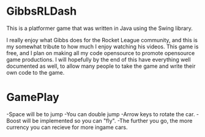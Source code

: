 # GibbsRLDash

This is a platformer game that was written in Java using the Swing library. 

I really enjoy what Gibbs does for the Rocket League community, and this is my somewhat tribute to how much I enjoy watching his videos. This game is free, and I plan on making all my code opensource to promote opensource game productions. I will hopefully by the end of this have everything well documented as well, to allow many people to take the game and write their own code to the game.

# GamePlay

-Space will be to jump
-You can double jump
-Arrow keys to rotate the car.
-Boost will be implemented so you can "fly".
-The further you go, the more currency you can recieve for more ingame cars.
